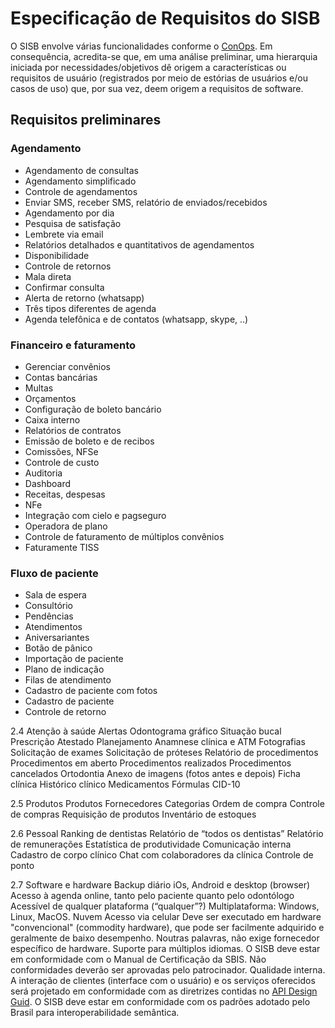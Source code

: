 
# Especificação de Requisitos do SISB
O SISB envolve várias funcionalidades conforme o [ConOps](https://github.com/kyriosdata/sisb/blob/master/ConOps.md).
Em consequência, acredita-se que, em uma análise preliminar, uma hierarquia iniciada por necessidades/objetivos dê origem a características ou requisitos de usuário (registrados por meio de estórias de usuários e/ou casos de uso) que, por sua vez, deem origem a requisitos de software.


## Requisitos preliminares

### Agendamento
- Agendamento de consultas
- Agendamento simplificado
- Controle de agendamentos
- Enviar SMS, receber SMS, relatório de enviados/recebidos
- Agendamento por dia
- Pesquisa de satisfação
- Lembrete via email
- Relatórios detalhados e quantitativos de agendamentos
- Disponibilidade
- Controle de retornos
- Mala direta
- Confirmar consulta
- Alerta de retorno (whatsapp)
- Três tipos diferentes de agenda
- Agenda telefônica e de contatos (whatsapp, skype, ..)

### Financeiro e faturamento
- Gerenciar convênios
- Contas bancárias
- Multas
- Orçamentos
- Configuração de boleto bancário
- Caixa interno
- Relatórios de contratos
- Emissão de boleto e de recibos
- Comissões, NFSe
- Controle de custo
- Auditoria
- Dashboard
- Receitas, despesas
- NFe
- Integração com cielo e pagseguro
- Operadora de plano
- Controle de faturamento de múltiplos convênios
- Faturamente TISS

### Fluxo de paciente
- Sala de espera
- Consultório
- Pendências
- Atendimentos
- Aniversariantes
- Botão de pânico
- Importação de paciente
- Plano de indicação
- Filas de atendimento
- Cadastro de paciente com fotos
- Cadastro de paciente
- Controle de retorno

2.4 Atenção à saúde
Alertas
Odontograma gráfico
Situação bucal
Prescrição
Atestado
Planejamento
Anamnese clínica e ATM
Fotografias
Solicitação de exames
Solicitação de próteses
Relatório de procedimentos
Procedimentos em aberto
Procedimentos realizados
Procedimentos cancelados
Ortodontia
Anexo de imagens (fotos antes e depois)
Ficha clínica 
Histórico clínico
Medicamentos
Fórmulas
CID-10

2.5 Produtos
Produtos
Fornecedores
Categorias
Ordem de compra
Controle de compras
Requisição de produtos
Inventário de estoques

2.6 Pessoal
Ranking de dentistas
Relatório de “todos os dentistas”
Relatório de remunerações
Estatística de produtividade
Comunicação interna
Cadastro de corpo clínico
Chat com colaboradores da clínica
Controle de ponto

2.7 Software e hardware
Backup diário
iOs, Android e desktop (browser)
Acesso à agenda online, tanto pelo paciente quanto pelo odontólogo
Acessível de qualquer plataforma (“qualquer”?)
Multiplataforma: Windows, Linux, MacOS.
Nuvem
Acesso via celular
Deve ser executado em hardware "convencional" (commodity hardware), que pode ser facilmente adquirido e geralmente de baixo desempenho. Noutras palavras, não exige fornecedor específico de hardware.
Suporte para múltiplos idiomas.
O SISB deve estar em conformidade com o Manual de Certificação da SBIS. Não conformidades deverão ser aprovadas pelo patrocinador.
Qualidade interna. A interação de clientes (interface com o usuário) e os serviços oferecidos será projetado em conformidade com as diretrizes contidas no [API Design Guid](https://cloud.google.com/apis/design/). 
O SISB deve estar em conformidade com os padrões adotado pelo Brasil para interoperabilidade semântica.


